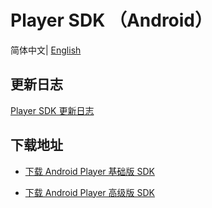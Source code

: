 # Player SDK （Android）

简体中文| [English](./README-EN.md)

## 更新日志

[Player SDK 更新日志](https://cloud.tencent.com/document/product/881/62169)

## 下载地址

- [下载 Android Player 基础版 SDK](https://liteav.sdk.qcloud.com/download/latest/TXLiteAVSDK_Player_Android_latest.zip)

- [下载 Android Player 高级版 SDK](https://liteav.sdk.qcloud.com/download/latest/TXLiteAVSDK_Player_Premium_Android_latest.zip)

